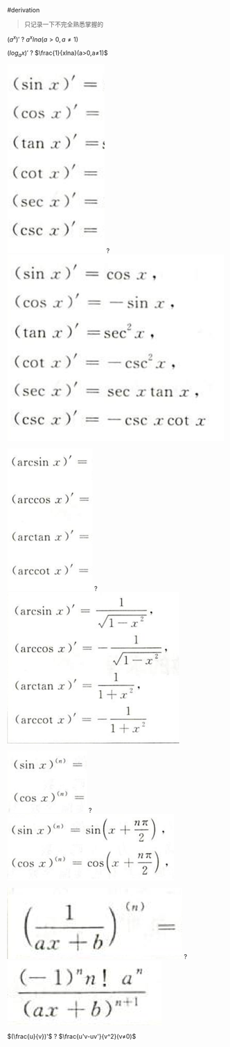 #derivation

> 只记录一下不完全熟悉掌握的

$(a^x)'$
?
$a^xlna(a>0,a≠1)$
<!--SR:!2023-11-29,3,250-->


$(log_ax)'$
?
$\frac{1}{xlna}(a>0,a≠1)$


![|150](asset/Pasted%20image%2020231126195035.png)
?
![|350](asset/Pasted%20image%2020231126195059.png)


![|172](asset/Pasted%20image%2020231126195151.png)
?
![](asset/Pasted%20image%2020231126195204.png)


![](asset/Pasted%20image%2020231126195234.png)
?
![](asset/Pasted%20image%2020231126195251.png)


![](asset/Pasted%20image%2020231126195313.png)
?
![](asset/Pasted%20image%2020231126195323.png)

$(\frac{u}{v})'$
?
$\frac{u'v-uv'}{v^2}(v≠0)$
